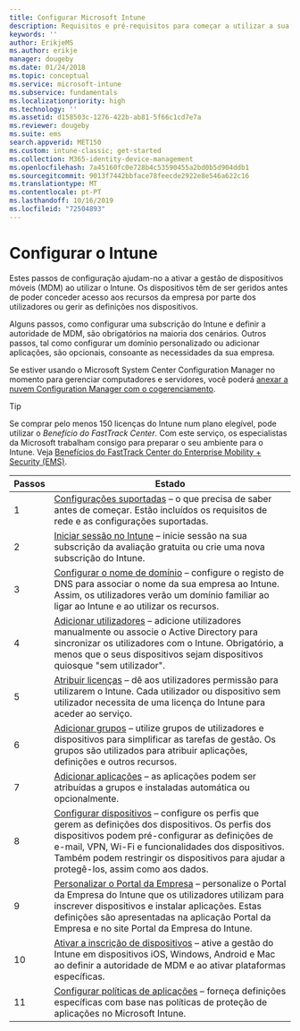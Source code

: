 ```yaml
---
title: Configurar Microsoft Intune
description: Requisitos e pré-requisitos para começar a utilizar a sua subscrição do Intune
keywords: ''
author: ErikjeMS
ms.author: erikje
manager: dougeby
ms.date: 01/24/2018
ms.topic: conceptual
ms.service: microsoft-intune
ms.subservice: fundamentals
ms.localizationpriority: high
ms.technology: ''
ms.assetid: d158503c-1276-422b-ab81-5f66c1cd7e7a
ms.reviewer: dougeby
ms.suite: ems
search.appverid: MET150
ms.custom: intune-classic; get-started
ms.collection: M365-identity-device-management
ms.openlocfilehash: 7a45160fc0e728b4c53590455a2bd0b5d904ddb1
ms.sourcegitcommit: 9013f7442bbface78feecde2922e8e546a622c16
ms.translationtype: MT
ms.contentlocale: pt-PT
ms.lasthandoff: 10/16/2019
ms.locfileid: "72504893"
---
```

# <a name="set-up-intune"></a>Configurar o Intune

Estes passos de configuração ajudam-no a ativar a gestão de dispositivos móveis (MDM) ao utilizar o Intune. Os dispositivos têm de ser geridos antes de poder conceder acesso aos recursos da empresa por parte dos utilizadores ou gerir as definições nos dispositivos.

Alguns passos, como configurar uma subscrição do Intune e definir a autoridade de MDM, são obrigatórios na maioria dos cenários. Outros passos, tal como configurar um domínio personalizado ou adicionar aplicações, são opcionais, consoante as necessidades da sua empresa.

Se estiver usando o Microsoft System Center Configuration Manager no momento para gerenciar computadores e servidores, você poderá [anexar a nuvem Configuration Manager com o cogerenciamento](https://docs.microsoft.com/sccm/comanage/overview).

>[!TIP]
>Se comprar pelo menos 150 licenças do Intune num plano elegível, pode utilizar o *Benefício do FastTrack Center*. Com este serviço, os especialistas da Microsoft trabalham consigo para preparar o seu ambiente para o Intune. Veja [Benefícios do FastTrack Center do Enterprise Mobility + Security (EMS)](https://docs.microsoft.com/enterprise-mobility-security/Solutions/enterprise-mobility-fasttrack-program).



| Passos |                                                                                                                       Estado                                                                                                                       |
|-------|----------------------------------------------------------------------------------------------------------------------------------------------------------------------------------------------------------------------------------------------------|
|   1   |                                        [Configurações suportadas](supported-devices-browsers.md) – o que precisa de saber antes de começar. Estão incluídos os requisitos de rede e as configurações suportadas.                                         |
|   2   |                                                                 [Iniciar sessão no Intune](account-sign-up.md) – inicie sessão na sua subscrição da avaliação gratuita ou crie uma nova subscrição do Intune.                                                                  |
|   3   |                [Configurar o nome de domínio](custom-domain-name-configure.md) – configure o registo de DNS para associar o nome da sua empresa ao Intune. Assim, os utilizadores verão um domínio familiar ao ligar ao Intune e ao utilizar os recursos.                |
|   4   |                                   [Adicionar utilizadores](users-add.md) – adicione utilizadores manualmente ou associe o Active Directory para sincronizar os utilizadores com o Intune. Obrigatório, a menos que o seus dispositivos sejam dispositivos quiosque "sem utilizador".                                    |
|   5   |                                            [Atribuir licenças](../licenses-assign.md) – dê aos utilizadores permissão para utilizarem o Intune. Cada utilizador ou dispositivo sem utilizador necessita de uma licença do Intune para aceder ao serviço.                                             |
|   6   |                                               [Adicionar grupos](../groups-add.md) – utilize grupos de utilizadores e dispositivos para simplificar as tarefas de gestão. Os grupos são utilizados para atribuir aplicações, definições e outros recursos.                                                |
|   7   |                                                                        [Adicionar aplicações](../apps/apps-add.md) – as aplicações podem ser atribuídas a grupos e instaladas automática ou opcionalmente.                                                                         |
|   8   | [Configurar dispositivos](../configuration/device-profiles.md) – configure os perfis que gerem as definições dos dispositivos. Os perfis dos dispositivos podem pré-configurar as definições de e-mail, VPN, Wi-Fi e funcionalidades dos dispositivos. Também podem restringir os dispositivos para ajudar a protegê-los, assim como aos dados. |
|   9   |       [Personalizar o Portal da Empresa](../apps/company-portal-app.md) – personalize o Portal da Empresa do Intune que os utilizadores utilizam para inscrever dispositivos e instalar aplicações. Estas definições são apresentadas na aplicação Portal da Empresa e no site Portal da Empresa do Intune.       |
|  10   |                                [Ativar a inscrição de dispositivos](mdm-authority-set.md) – ative a gestão do Intune em dispositivos iOS, Windows, Android e Mac ao definir a autoridade de MDM e ao ativar plataformas específicas.                                 |
|  11   |                                                        [Configurar políticas de aplicações](../apps/app-protection-policy.md) – forneça definições específicas com base nas políticas de proteção de aplicações no Microsoft Intune.                                                         |

